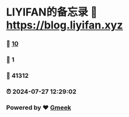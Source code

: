# LIYIFAN的备忘录 :link: https://blog.liyifan.xyz 
### :page_facing_up: [10](https://blog.liyifan.xyz/tag.html) 
### :speech_balloon: 1 
### :hibiscus: 41312 
### :alarm_clock: 2024-07-27 12:29:02 
### Powered by :heart: [Gmeek](https://github.com/Meekdai/Gmeek)
